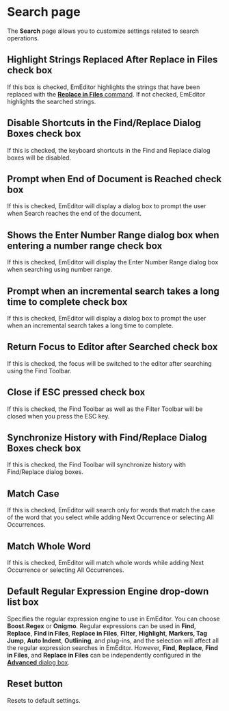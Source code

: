 # Search page

The **Search** page allows you to customize settings related to search
operations.

## Highlight Strings Replaced After Replace in Files check box

If this box is checked, EmEditor highlights the strings that have been
replaced with
the [**Replace in Files** command](../../../cmd/search/replace_in_files).
If not checked, EmEditor highlights the searched strings.

## Disable Shortcuts in the Find/Replace Dialog Boxes check box

If this is checked, the keyboard shortcuts in the Find and Replace dialog boxes will be disabled.

## Prompt when End of Document is Reached check box

If this is checked, EmEditor will display a dialog box to prompt the user when Search reaches the end of the document.

## Shows the Enter Number Range dialog box when entering a number range check box

If this is checked, EmEditor will display the Enter Number Range dialog box when searching using number range.

## Prompt when an incremental search takes a long time to complete check box

If this is checked, EmEditor will display a dialog box to prompt the user when an incremental search takes a long time to complete.

## Return Focus to Editor after Searched check box

If this is checked, the focus will be switched to the editor after searching using the Find Toolbar.

## Close if ESC pressed check box

If this is checked, the Find Toolbar as well as the Filter Toolbar will be closed when you press the ESC key.

## Synchronize History with Find/Replace Dialog Boxes check box

If this is checked, the Find Toolbar will synchronize history with Find/Replace dialog boxes.

## Match Case

If this is checked, EmEditor will search only for words that
match the case of the word that you select while
adding Next Occurrence or selecting All Occurrences.

## Match Whole Word

If this is checked, EmEditor will match whole words while
adding Next Occurrence or selecting All Occurrences.

## Default Regular Expression Engine drop-down list box

Specifies the regular expression engine to use in EmEditor. You can choose **Boost.Regex** or **Onigmo**. Regular expressions can be used in **Find**, **Replace**, **Find in Files**, **Replace in Files**, **Filter**, **Highlight**, **Markers, Tag Jump**, **Auto Indent**, **Outlining**, and plug-ins, and the selection will affect all the regular expression searches in EmEditor. However, **Find**, **Replace**, **Find in Files**, and **Replace in Files** can be independently configured in the [**Advanced** dialog box](../../advanced/index).

## Reset button

Resets to default settings.

